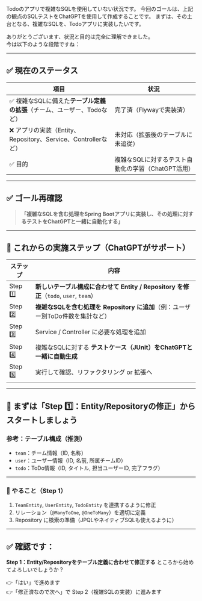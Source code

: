 Todoのアプリで複雑なSQLを使用していない状況です。
今回のゴールは、上記の観点のSQLテストをChatGPTを使用して作成することです。
まずは、その土台となる、複雑なSQLを、Todoアプリに実装したいです。


ありがとうございます、状況と目的は完全に理解できました。  
今は以下のような段階ですね：

---

## ✅ 現在のステータス

| 項目 | 状況 |
|------|------|
| ✅ 複雑なSQLに備えた**テーブル定義の拡張**（チーム、ユーザー、Todoなど） | 完了済（Flywayで実装済） |
| ❌ アプリの実装（Entity、Repository、Service、Controllerなど） | 未対応（拡張後のテーブルに未追従） |
| ✅ 目的 | 複雑なSQLに対するテスト自動化の学習（ChatGPT活用） |

---

## ✅ ゴール再確認

> **「複雑なSQLを含む処理をSpring Bootアプリに実装し、その処理に対するテストをChatGPTと一緒に自動化する」**

---

## 🧩 これからの実施ステップ（ChatGPTがサポート）

| ステップ | 内容 |
|----------|------|
| Step 1️⃣ | **新しいテーブル構成に合わせて Entity / Repository を修正**（`todo`, `user`, `team`） |
| Step 2️⃣ | **複雑なSQLを含む処理を Repository に追加**（例：ユーザー別ToDo件数を集計など） |
| Step 3️⃣ | Service / Controller に必要な処理を追加 |
| Step 4️⃣ | 複雑なSQLに対する **テストケース（JUnit）をChatGPTと一緒に自動生成** |
| Step 5️⃣ | 実行して確認、リファクタリング or 拡張へ

---

## 🎯 まずは「Step 1️⃣：Entity/Repositoryの修正」からスタートしましょう

### 参考：テーブル構成（推測）

- `team`：チーム情報（ID, 名称）
- `user`：ユーザー情報（ID, 名前, 所属チームID）
- `todo`：ToDo情報（ID, タイトル, 担当ユーザーID, 完了フラグ）

---

### 🧾 やること（Step 1）

1. `TeamEntity`, `UserEntity`, `TodoEntity` を連携するように修正
2. リレーション（`@ManyToOne`, `@OneToMany`）を適切に定義
3. Repository に検索の準備（JPQLやネイティブSQLも使えるように）

---

## ✅ 確認です：

**Step 1：Entity/Repositoryをテーブル定義に合わせて修正する** ところから始めてよろしいでしょうか？

👉「はい」で進めます  
👉「修正済なので次へ」で Step 2（複雑SQLの実装）に進みます